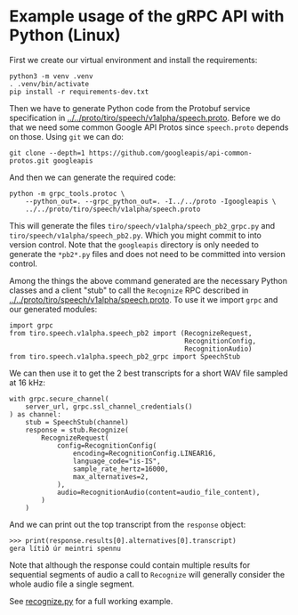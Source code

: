 # Example usage of the gRPC API with Python (Linux)

First we create our virtual environment and install the requirements:

    python3 -m venv .venv
    . .venv/bin/activate
    pip install -r requirements-dev.txt

Then we have to generate Python code from the Protobuf service specification in
[../../proto/tiro/speech/v1alpha/speech.proto](../../proto/tiro/speech/v1alpha/speech.proto). Before
we do that we need some common Google API Protos since `speech.proto` depends on
those. Using `git` we can do:

    git clone --depth=1 https://github.com/googleapis/api-common-protos.git googleapis

And then we can generate the required code:

    python -m grpc_tools.protoc \
        --python_out=. --grpc_python_out=. -I../../proto -Igoogleapis \
        ../../proto/tiro/speech/v1alpha/speech.proto

This will generate the files `tiro/speech/v1alpha/speech_pb2_grpc.py` and
`tiro/speech/v1alpha/speech_pb2.py`. Which you might commit to into version
control. Note that the `googleapis` directory is only needed to generate the
`*pb2*.py` files and does not need to be committed into version control.

Among the things the above command generated are the necessary Python classes
and a client "stub" to call the `Recognize` RPC described in
[../../proto/tiro/speech/v1alpha/speech.proto](../../proto/tiro/speech/v1alpha/speech.proto). To
use it we import `grpc` and our generated modules:

    import grpc
    from tiro.speech.v1alpha.speech_pb2 import (RecognizeRequest,
                                                RecognitionConfig,
                                                RecognitionAudio)
    from tiro.speech.v1alpha.speech_pb2_grpc import SpeechStub

We can then use it to get the 2 best transcripts for a short WAV file sampled at
16 kHz:

    with grpc.secure_channel(
        server_url, grpc.ssl_channel_credentials()
    ) as channel:
        stub = SpeechStub(channel)
        response = stub.Recognize(
            RecognizeRequest(
                config=RecognitionConfig(
                    encoding=RecognitionConfig.LINEAR16,
                    language_code="is-IS",
                    sample_rate_hertz=16000,
                    max_alternatives=2,
                ),
                audio=RecognitionAudio(content=audio_file_content),
            )
        )

And we can print out the top transcript from the `response` object:

    >>> print(response.results[0].alternatives[0].transcript)
    gera lítið úr meintri spennu

Note that although the response could contain multiple results for sequential
segments of audio a call to `Recognize` will generally consider the whole audio
file a single segment.

See [recognize.py](./recognize.py) for a full working example.
